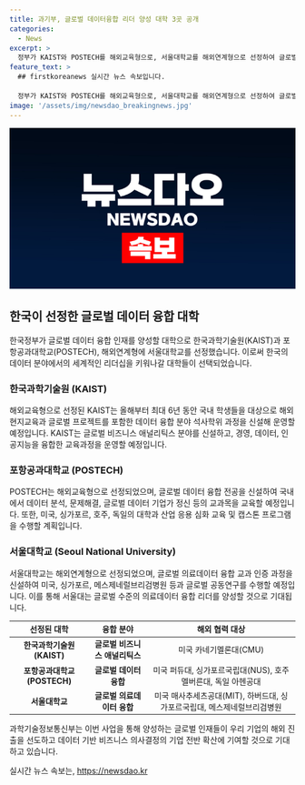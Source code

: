 ```yaml
---
title: 과기부, 글로벌 데이터융합 리더 양성 대학 3곳 공개
categories:
  - News
excerpt: >
  정부가 KAIST와 POSTECH를 해외교육형으로, 서울대학교를 해외연계형으로 선정하여 글로벌 데이터 융합 인재를 양성할 예정임을 발표했다. 이는 데이터 기반의 비즈니스 모델과 마케팅 전략, 의사결정을 지원하는 전문가를 양성하기 위한 것으로, AI와 데이터 활용 분야의 성장에 대비한 조치로 평가된다. 이 프로젝트는 국내 학생들을 대상으로 하는 신설된 석사학위 과정을 통해 인재를 양성하고, 각 대학은 다양한 협력과정을 운영할 예정이다.
feature_text: >
  ## firstkoreanews 실시간 뉴스 속보입니다.

  정부가 KAIST와 POSTECH를 해외교육형으로, 서울대학교를 해외연계형으로 선정하여 글로벌 데이터 융합 인재를 양성할 예정임을 발표했다. 이는 데이터 기반의 비즈니스 모델과 마케팅 전략, 의사결정을 지원하는 전문가를 양성하기 위한 것으로, AI와 데이터 활용 분야의 성장에 대비한 조치로 평가된다. 이 프로젝트는 국내 학생들을 대상으로 하는 신설된 석사학위 과정을 통해 인재를 양성하고, 각 대학은 다양한 협력과정을 운영할 예정이다.
image: '/assets/img/newsdao_breakingnews.jpg'
---
```


<p><img src="/assets/img/newsdao_breakingnews.jpg" alt="firstkoreanews 속보" /></p>

<h2 data-ke-size="size26">한국이 선정한 글로벌 데이터 융합 대학</h2>

<p data-ke-size="size16">한국정부가 글로벌 데이터 융합 인재를 양성할 대학으로 한국과학기술원(KAIST)과 포항공과대학교(POSTECH), 해외연계형에 서울대학교를 선정했습니다. 이로써 한국의 데이터 분야에서의 세계적인 리더십을 키워나갈 대학들이 선택되었습니다.</p>

<h3><b>한국과학기술원 (KAIST)</b></h3>

<p data-ke-size="size16">해외교육형으로 선정된 KAIST는 올해부터 최대 6년 동안 국내 학생들을 대상으로 해외 현지교육과 글로벌 프로젝트를 포함한 데이터 융합 분야 석사학위 과정을 신설해 운영할 예정입니다. KAIST는 글로벌 비즈니스 애널리틱스 분야를 신설하고, 경영, 데이터, 인공지능을 융합한 교육과정을 운영할 예정입니다.</p>

<h3><b>포항공과대학교 (POSTECH)</b></h3>

<p data-ke-size="size16">POSTECH는 해외교육형으로 선정되었으며, 글로벌 데이터 융합 전공을 신설하여 국내에서 데이터 분석, 문제해결, 글로벌 데이터 기업가 정신 등의 교과목을 교육할 예정입니다. 또한, 미국, 싱가포르, 호주, 독일의 대학과 산업 응용 심화 교육 및 캡스톤 프로그램을 수행할 계획입니다.</p>

<h3><b>서울대학교 (Seoul National University)</b></h3>

<p data-ke-size="size16">서울대학교는 해외연계형으로 선정되었으며, 글로벌 의료데이터 융합 교과 인증 과정을 신설하여 미국, 싱가포르, 메스제네럴브리검병원 등과 글로벌 공동연구를 수행할 예정입니다. 이를 통해 서울대는 글로벌 수준의 의료데이터 융합 리더를 양성할 것으로 기대됩니다.</p>

<table>
    <thead>
        <tr>
            <th>선정된 대학</th>
            <th>융합 분야</th>
            <th>해외 협력 대상</th>
        </tr>
    </thead>
    <tbody>
        <tr>
            <td style="text-align: center; height: 17px;"><b>한국과학기술원 (KAIST)</b></td>
            <td style="text-align: center; height: 17px;"><b>글로벌 비즈니스 애널리틱스</b></td>
            <td style="text-align: center; height: 17px;">미국 카네기멜론대(CMU)</td>
        </tr>
        <tr>
            <td style="text-align: center; height: 17px;"><b>포항공과대학교 (POSTECH)</b></td>
            <td style="text-align: center; height: 17px;"><b>글로벌 데이터 융합</b></td>
            <td style="text-align: center; height: 17px;">미국 퍼듀대, 싱가포르국립대(NUS), 호주 멜버른대, 독일 아헨공대</td>
        </tr>
        <tr>
            <td style="text-align: center; height: 17px;"><b>서울대학교</b></td>
            <td style="text-align: center; height: 17px;"><b>글로벌 의료데이터 융합</b></td>
            <td style="text-align: center; height: 17px;">미국 매사추세츠공대(MIT), 하버드대, 싱가포르국립대, 메스제네럴브리검병원</td>
        </tr>
    </tbody>
</table>

<p data-ke-size="size16">과학기술정보통신부는 이번 사업을 통해 양성하는 글로벌 인재들이 우리 기업의 해외 진출을 선도하고 데이터 기반 비즈니스 의사결정의 기업 전반 확산에 기여할 것으로 기대하고 있습니다.</p>
실시간 뉴스 속보는, <a href="https://newsdao.kr" rel="dofollow">https://newsdao.kr</a>


